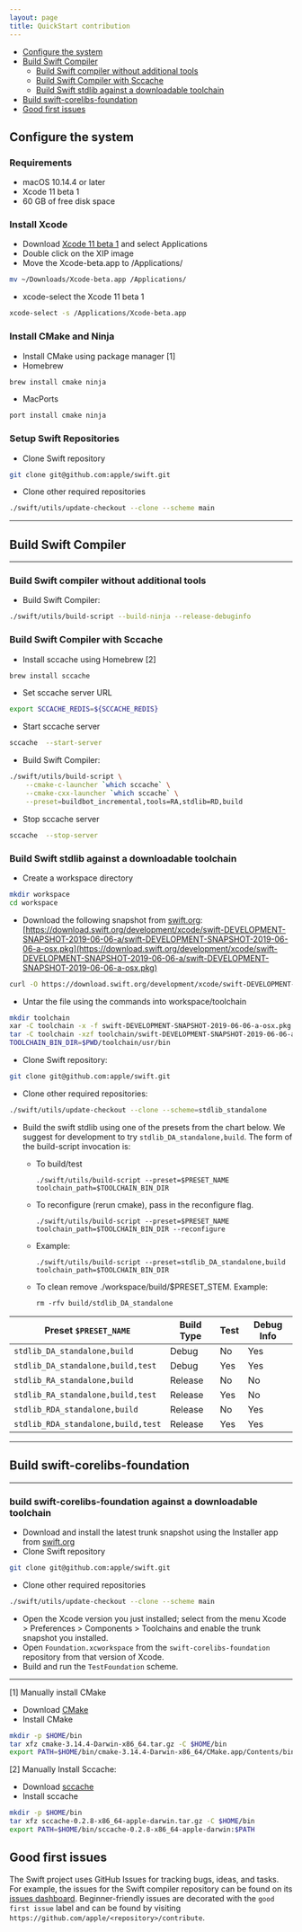 ```yaml
---
layout: page
title: QuickStart contribution
---
```


* [Configure the system](#configure-the-system)
* [Build Swift Compiler](#build-swift-compiler)
    * [Build Swift compiler without additional tools](#build-swift-compiler-without-additional-tools)
    * [Build Swift Compiler with Sccache](#build-swift-compiler-with-sccache)
    * [Build Swift stdlib against a downloadable toolchain](#build-swift-stdlib-against-a-downloadable-toolchain)
* [Build swift-corelibs-foundation](#build-swift-corelibs-foundation)
* [Good first issues](#good-first-issues)

## Configure the system

### Requirements

* macOS 10.14.4 or later
* Xcode 11 beta 1
* 60 GB of free disk space


### Install Xcode

* Download [Xcode 11 beta 1](https://developer.apple.com/download/) and select Applications
* Double click on the XIP image
* Move the Xcode-beta.app to /Applications/

~~~bash
mv ~/Downloads/Xcode-beta.app /Applications/
~~~
* xcode-select the Xcode 11 beta 1

~~~bash
xcode-select -s /Applications/Xcode-beta.app
~~~


### Install CMake and Ninja

* Install CMake using package manager [1]
* Homebrew

~~~bash
brew install cmake ninja
~~~
* MacPorts

~~~bash
port install cmake ninja
~~~

### Setup Swift Repositories

* Clone Swift repository

~~~bash
git clone git@github.com:apple/swift.git
~~~
* Clone other required repositories

~~~bash
./swift/utils/update-checkout --clone --scheme main
~~~

* * *

## Build Swift Compiler

* * *

### Build Swift compiler without additional tools

* Build Swift Compiler:

~~~bash
./swift/utils/build-script --build-ninja --release-debuginfo
~~~

### Build Swift Compiler with Sccache

* Install sccache using Homebrew [2]

~~~bash
brew install sccache
~~~
* Set sccache server URL

~~~bash
export SCCACHE_REDIS=${SCCACHE_REDIS}
~~~
* Start sccache server

~~~bash
sccache  --start-server
~~~
* Build Swift Compiler:

~~~bash
./swift/utils/build-script \
    --cmake-c-launcher `which sccache` \
    --cmake-cxx-launcher `which sccache` \
    --preset=buildbot_incremental,tools=RA,stdlib=RD,build
~~~

* Stop sccache server

~~~bash
sccache  --stop-server
~~~

### Build Swift stdlib against a downloadable toolchain

* Create a workspace directory

~~~bash
mkdir workspace
cd workspace
~~~
* Download the following snapshot from [swift.org](http://swift.org/): [https://download.swift.org/development/xcode/swift-DEVELOPMENT-SNAPSHOT-2019-06-06-a/swift-DEVELOPMENT-SNAPSHOT-2019-06-06-a-osx.pkg](https://download.swift.org/development/xcode/swift-DEVELOPMENT-SNAPSHOT-2019-06-06-a/swift-DEVELOPMENT-SNAPSHOT-2019-06-06-a-osx.pkg)

~~~bash
curl -O https://download.swift.org/development/xcode/swift-DEVELOPMENT-SNAPSHOT-2019-06-06-a/swift-DEVELOPMENT-SNAPSHOT-2019-06-06-a-osx.pkg
~~~
* Untar the file using the commands into workspace/toolchain

~~~bash
mkdir toolchain
xar -C toolchain -x -f swift-DEVELOPMENT-SNAPSHOT-2019-06-06-a-osx.pkg
tar -C toolchain -xzf toolchain/swift-DEVELOPMENT-SNAPSHOT-2019-06-06-a-osx-package.pkg/Payload
TOOLCHAIN_BIN_DIR=$PWD/toolchain/usr/bin
~~~
* Clone Swift repository:

~~~bash
git clone git@github.com:apple/swift.git
~~~
* Clone other required repositories:

~~~bash
./swift/utils/update-checkout --clone --scheme=stdlib_standalone
~~~
* Build the swift stdlib using one of the presets from the chart below. We suggest for development to try `stdlib_DA_standalone,build`. The form of the build-script invocation is:


    * To build/test

        ```
        ./swift/utils/build-script --preset=$PRESET_NAME toolchain_path=$TOOLCHAIN_BIN_DIR
        ```

    * To reconfigure (rerun cmake), pass in the reconfigure flag.

        ```
        ./swift/utils/build-script --preset=$PRESET_NAME toolchain_path=$TOOLCHAIN_BIN_DIR --reconfigure
        ```

    * Example:

        ```
        ./swift/utils/build-script --preset=stdlib_DA_standalone,build toolchain_path=$TOOLCHAIN_BIN_DIR
        ```

    * To clean remove ./workspace/build/$PRESET_STEM. Example:

        ```
        rm -rfv build/stdlib_DA_standalone
        ```

|Preset `$PRESET_NAME`	|Build Type	|Test	|Debug Info	|
|---|---|---|---|
|`stdlib_DA_standalone,build`	|Debug	|No	|Yes	|
|`stdlib_DA_standalone,build,test`	|Debug	|Yes	|Yes	|
|`stdlib_RA_standalone,build`	|Release	|No	|No	|
|`stdlib_RA_standalone,build,test`	|Release	|Yes	|No	|
|`stdlib_RDA_standalone,build`	|Release	|No	|Yes	|
|`stdlib_RDA_standalone,build,test`	|Release	|Yes	|Yes	|

* * *

## Build swift-corelibs-foundation

* * *

### build swift-corelibs-foundation against a downloadable toolchain

* Download and install the latest trunk snapshot using the Installer app from [swift.org](/download/#snapshots)
* Clone Swift repository

~~~bash
git clone git@github.com:apple/swift.git
~~~
* Clone other required repositories

~~~bash
./swift/utils/update-checkout --clone --scheme main
~~~
* Open the Xcode version you just installed; select from the menu Xcode > Preferences > Components > Toolchains and enable the trunk snapshot you installed.
* Open `Foundation.xcworkspace` from the `swift-corelibs-foundation` repository from that version of Xcode.
* Build and run the `TestFoundation` scheme.

* * *

[1] Manually install CMake

* Download [CMake](https://github.com/Kitware/CMake/releases/download/v3.14.4/cmake-3.14.4-Darwin-x86_64.tar.gz)
* Install CMake

~~~bash
mkdir -p $HOME/bin
tar xfz cmake-3.14.4-Darwin-x86_64.tar.gz -C $HOME/bin
export PATH=$HOME/bin/cmake-3.14.4-Darwin-x86_64/CMake.app/Contents/bin:$PATH
~~~

[2] Manually Install Sccache:

* Download [sccache](https://github.com/mozilla/sccache/releases/download/0.2.8/sccache-0.2.8-x86_64-apple-darwin.tar.gz)
* Install sccache

~~~bash
mkdir -p $HOME/bin
tar xfz sccache-0.2.8-x86_64-apple-darwin.tar.gz -C $HOME/bin
export PATH=$HOME/bin/sccache-0.2.8-x86_64-apple-darwin:$PATH
~~~


## Good first issues

The Swift project uses GitHub Issues for tracking bugs, ideas, and tasks. For
example, the issues for the Swift compiler repository can be found on its
[issues dashboard](http://github.com/apple/swift/issues). Beginner-friendly
issues are decorated with the `good first issue` label and can be found by
visiting `https://github.com/apple/<repository>/contribute`.

